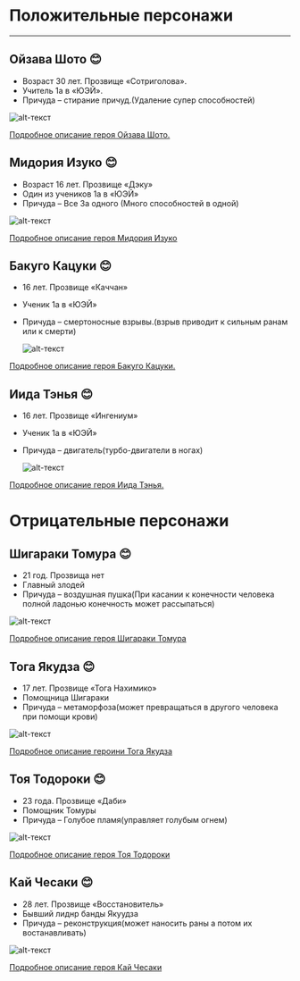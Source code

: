 #  Положительные персонажи 
------------------------------------------
## 	Ойзава Шото :blush:
- Возраст 30 лет.  Прозвище «Сотриголова».
- Учитель 1а в «ЮЭЙ».
- Причуда – стирание причуд.(Удаление супер способностей)
  
![alt-текст](https://github.com/soia2011/MGA-Heroes/blob/main/%D0%9E%D0%B9%D0%B7%D0%B0%D0%B2%D0%B0%20%D0%A8%D0%BE%D1%82%D0%BE.jpeg)

[Подробное описание героя Ойзава Шото.](https://myheroacademia.fandom.com/ru/wiki/Шота_Аизава)


## 	Мидория Изуко :blush: 
- Возраст 16 лет. Прозвище «Дэку»
- Один из учеников 1а в «ЮЭЙ»
- Причуда – Все За одного (Много способностей в одной)
  

  
![alt-текст](https://github.com/soia2011/MGA-Heroes/blob/main/%D0%9C%D0%B8%D0%B4%D0%BE%D1%80%D0%B8%D1%8F%20%D0%98%D0%B7%D1%83%D0%BA%D0%BE.jpeg)

[Подробное описание героя Мидория Изуко](https://myheroacademia.fandom.com/ru/wiki/%D0%98%D0%B7%D1%83%D0%BA%D1%83_%D0%9C%D0%B8%D0%B4%D0%BE%D1%80%D0%B8%D1%8F)
## Бакуго Кацуки :blush:
- 16 лет. Прозвище «Каччан»
- Ученик 1а в «ЮЭЙ»
- Причуда – смертоносные взрывы.(взрыв приводит к сильным ранам или к смерти)
  

  ![alt-текст](https://github.com/soia2011/MGA-Heroes/blob/main/%D0%91%D0%B0%D0%BA%D1%83%D0%B3%D0%BE%20%D0%9A%D0%B0%D1%86%D1%83%D0%BA%D0%B8.jpeg)
  
[Подробное описание героя Бакуго Кацуки.](https://myheroacademia.fandom.com/ru/wiki/%D0%9A%D0%B0%D1%86%D1%83%D0%BA%D0%B8_%D0%91%D0%B0%D0%BA%D1%83%D0%B3%D0%BE)
## Иида Тэнья :blush:
- 16 лет. Прозвище «Ингениум»
- Ученик 1а в «ЮЭЙ»
- Причуда – двигатель(турбо-двигатели в ногах)
  

  ![alt-текст](https://github.com/soia2011/MGA-Heroes/blob/main/%D0%98%D0%B8%D0%B4%D0%B0%20%D0%A2%D1%8D%D0%BD%D1%8C%D1%8F.jpeg)
  
[Подробное описание героя Иида Тэнья.](https://myheroacademia.fandom.com/ru/wiki/%D0%A2%D0%B5%D0%BD%D1%8C%D1%8F_%D0%98%D0%B8%D0%B4%D0%B0)

# Отрицательные персонажи


## Шигараки Томура :blush:                                                   
- 21 год. Прозвища нет
- Главный злодей
- Причуда – воздушная пушка(При касании к конечности человека полной ладонью конечность может рассыпаться)

  
![alt-текст](https://github.com/soia2011/MGA-Heroes/blob/main/%D0%A8%D0%B8%D0%B3%D0%B0%D1%80%D0%B0%D0%BA%D0%B8%20%D0%A2%D0%BE%D0%BC%D1%83%D1%80%D0%B0.jpeg)

[Подробное описание героя Шигараки Томура](https://myheroacademia.fandom.com/ru/wiki/%D0%A2%D0%BE%D0%BC%D1%83%D1%80%D0%B0_%D0%A8%D0%B8%D0%B3%D0%B0%D1%80%D0%B0%D0%BA%D0%B8)

## Тога Якудза :blush:
- 17 лет. Прозвище «Тога Нахимико»
- Помощница Шигараки
- Причуда – метаморфоза(может превращаться в другого человека при помощи крови)
  
  
 ![alt-текст](https://github.com/soia2011/MGA-Heroes/blob/main/%D0%A2%D0%BE%D0%B3%D0%BE%20%D0%AF%D0%BA%D1%83%D0%B4%D0%B7%D0%B0.jpeg)
 
[Подробное описание героини Тога Якудза](https://myheroacademia.fandom.com/ru/wiki/%D0%A5%D0%B8%D0%BC%D0%B8%D0%BA%D0%BE_%D0%A2%D0%BE%D0%B3%D0%B0) 

## Тоя Тодороки :blush:                                                             
- 23 года. Прозвище «Даби»
- Помощник Томуры
- Причуда – Голубое пламя(управляет голубым огнем)
  
![alt-текст](https://github.com/soia2011/MGA-Heroes/blob/main/%D0%A2%D0%BE%D1%8F%20%D0%A2%D0%BE%D0%B4%D0%BE%D1%80%D0%BE%D0%BA%D0%B8.jpeg)

[Подробное описание героя Тоя Тодороки](https://myheroacademia.fandom.com/ru/wiki/%D0%A2%D0%BE%D0%B9%D1%8F_%D0%A2%D0%BE%D0%B4%D0%BE%D1%80%D0%BE%D0%BA%D0%B8)

## Кай Чесаки :blush:
- 28 лет. Прозвище «Восстановитель»
- Бывший лиднр банды Якуудза
- Причуда – реконструкция(может наносить раны а потом их востанавливать)


![alt-текст](https://github.com/soia2011/MGA-Heroes/blob/main/%D0%9A%D0%B0%D0%B9%20%D0%A7%D0%B5%D1%81%D0%B0%D0%BA%D0%B8.jpeg) 

[Подробное описание героя Кай Чесаки](https://myheroacademia.fandom.com/ru/wiki/%D0%9A%D0%B0%D0%B9_%D0%A7%D0%B8%D1%81%D0%B0%D0%BA%D0%B8)
